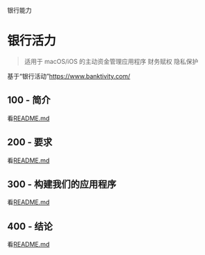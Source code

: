 银行能力

# 银行活力

> 适用于 macOS/iOS 的主动资金管理应用程序
> 财务赋权
> 隐私保护

基于“银行活动”<https://www.banktivity.com/>

## 100 - 简介

看[README.md](./100/README.md)

## 200 - 要求

看[README.md](./200/README.md)

## 300 - 构建我们的应用程序

看[README.md](./300/README.md)

## 400 - 结论

看[README.md](./400/README.md)

